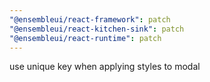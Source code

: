 ```yaml
---
"@ensembleui/react-framework": patch
"@ensembleui/react-kitchen-sink": patch
"@ensembleui/react-runtime": patch
---
```


use unique key when applying styles to modal
